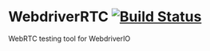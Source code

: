 WebdriverRTC [![Build Status](https://travis-ci.org/webdriverio/webdriverrtc.svg?branch=master)](https://travis-ci.org/webdriverio/webdriverrtc)
============

WebRTC testing tool for WebdriverIO
